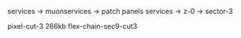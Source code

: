 <!-- absent models -->

services -> muonservices -> patch panels
services -> z-0 -> sector-3

<!-- make small -->

pixel-cut-3 266kb
flex-chain-sec9-cut3
